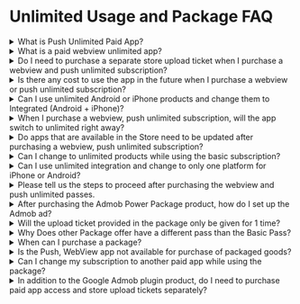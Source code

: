 # Unlimited Usage and Package FAQ

<details>

<summary>What is Push Unlimited Paid App?</summary>

It is a subscription that can only be purchased for apps created exclusively for push, and it is a product that has no time limit.

You don't have to pay a monthly fee to get unlimited access to the app for an unlimited period of time.

</details>

<details>

<summary>What is a paid webview unlimited app?</summary>

It is a subscription that can only be purchased for apps created exclusively for webview, and it is a product that has no time limit.

You don't have to pay a monthly fee to get unlimited access to the app for an unlimited period of time

</details>

<details>

<summary>Do I need to purchase a separate store upload ticket when I purchase a webview and push unlimited subscription?</summary>

Unlimited paid app products for webviews and push-only do not include upload tickets (Play Store, App Store).

You will need to purchase and apply for a Store upload ticket that you want to launch and update on the Play Store, App Store, etc.

We recommend that you purchase unlimited packages that come with upload tickets.

[<mark style="color:blue;">**\[Go to the package purchase page\]**</mark>](https://www.swing2app.com/view/payment\_list\_by\_recommend\_voucher)

</details>

<details>

<summary>Is there any cost to use the app in the future when I purchase a webview or push unlimited subscription?</summary>

Since it is an unlimited product, so you can use it for a lifetime when you purchase a subscription.

There are no additional usage fees to be paid.

However, if the app is updated, the app must be updated by the store, so you may need to purchase additional products such as App Store upload tickets and Play Store upload tickets.

</details>

<details>

<summary>Can I use unlimited Android or iPhone products and change them to Integrated (Android + iPhone)?</summary>

Yes you can.

For example, if you add an iPhone while using \[Push Only Unlimited Android $250]→ you can purchase the \[Push Only Unlimited iPhone $350] product.

If you purchase additional products, they can be used together in an integrated format.

In addition, the App Store upload ticket ( $20) must be purchased separately.

(App Store upload launch agency cost)

However, if you purchase each product separately, it will be more expensive than the integrated type, so if you are going to run Android + iPhone, it will be more expensive to purchase and use the integrated type from the beginning.

</details>

<details>

<summary>When I purchase a webview, push unlimited subscription, will the app switch to unlimited right away?</summary>

The development team will set aside unlimited servers, so even if your payment is complete, you won't be able to switch right away.

The development team will handle it separately within 1-2 hours, and you can use it as an app with an unlimited usage period after you send the notification e-mail.

</details>

<details>

<summary>Do apps that are available in the Store need to be updated after purchasing a webview, push unlimited subscription?</summary>

App updates are essential because you need to set aside unlimited servers.

Therefore, you will need to update the Play Store and the App Store again with an updated version of the app.

A new version of the app must be uploaded to the Store for existing users to receive and use the update, and new users can also use it as an app with push restrictions.

</details>

<details>

<summary>Can I change to unlimited products while using the basic subscription?</summary>

Yes you can.

If you are using the basic subscription, you can change it to unlimited products at the end of the use and purchase it.

However, since partial refunds are not possible for the remaining period of use, it is recommended that you purchase the product after the end of the service period.

(If you don't mind a partial refund, you can buy it right away while you're using it.)

</details>

<details>

<summary>Can I use unlimited integration and change to only one platform for iPhone or Android?</summary>

It is not possible.

Users can make apps invisible by deleting or unpublishing apps from individually released stores.

For example, if you only use the Play Store Android phone, and you stop using the App Store, you can proceed by unloading the app that has been released to the App Store.

We cannot take any action, such as discontinuing the use of the app on the user's phone, and we will not refund it by deducting the cost of the unlimited paid app product price that you do not use.

</details>

<details>

<summary>Please tell us the steps to proceed after purchasing the webview and push unlimited passes.</summary>

1\) After the app is finished creating, please purchase unlimited use for push-only and store upload tickets.

Alternatively, we recommend that you purchase a package that includes all your upload tickets.

2\) When you purchase an unlimited subscription, the development team will set aside unlimited servers and re-create the app in a new version.

(It takes 1-2 hours, and the setting time may be delayed when applying outside of business hours.)

This means that unlimited access will not be used immediately, even if payment is completed.

3\) When the operation is completed, a completion notification e-mail will be sent to the user.

From the time you receive the completion email, you will be able to use the app with an unlimited trial period.

4\) We will send you a list of the store launch method and upload application method through the notification e-mail, so please check the contents and apply for upload.

You can receive an upload request to release your app to the Play Store, App Store, etc.

</details>

<details>

<summary>After purchasing the Admob Power Package product, how do I set up the Admob ad?</summary>

If you select the \[Buy] button on the Admob Power Package product page, you can see the detailed product description and how to set the Admob plug-in ad.

After purchasing the product, you can set up Admob ads directly in the app, and you can also check the manual below to learn more about how to set up ads.

<mark style="color:blue;">**\[How to set up Admob plugin ads]**</mark>

</details>

<details>

<summary>Will the upload ticket provided in the package only be given for 1 time?</summary>

This is a four-time offer, and if you need an update after the initial registration (launch) of the app, you will need to purchase a store-specific upload ticket and re-apply for the upload.

\-App Store upload ticket: $20

\-PlayStore Upload Ticket: $10

\*Play Store does not require you to purchase upload tickets if you do it yourself.

</details>

<details>

<summary>Why Does other Package offer have a different pass than the Basic Pass?</summary>

The services offered are a little different from the four basic products.

You can only have up to 500MB of app capacity, 4 chat rooms, and up to 50 bulletin boards.

Due to the different services provided, please make sure to check the product details before purchasing.

</details>

<details>

<summary>When can I purchase a package?</summary>

Packaged goods can only be purchased from apps built from regular prototypes.

\-If you use a small amount of capacity and need a lot of time to use the app: Recommended product of $330 in a budget package

\-When using large capacity: Large storage package for a $550 product is recommended

\-When operating a profitable app with Admob applied: We recommend the AdMob Power Package for $580.

For an introduction and detailed information on each product, please refer to the pricing policy below.

<mark style="color:blue;">**\[Go see the swing package product]**</mark>

</details>

<details>

<summary>Is the Push, WebView app not available for purchase of packaged goods?</summary>

Yes, apps created with Push, WebView are not available for purchase.

Packaged goods can only be purchased in apps created with generic prototypes - Top, Footer, Slide, Drop-Down List & Box.

</details>

<details>

<summary>Can I change my subscription to another paid app while using the package?</summary>

After the end of the subscription period of the package paid app in use, it can be purchased and applied with another subscription.

During the use of the packaged product, it is not possible to change to another subscription, so please use it after the end of the service period.

</details>

<details>

<summary>In addition to the Google Admob plugin product, do I need to purchase paid app access and store upload tickets separately?</summary>

Yes, this product is a plug-in product that only allows you to set up an admob.

Paid app access and upload agency fees are not included.

\*Admob Power Package product is recommended, which includes all passes, admob and store upload tickets.

In order to launch the Play Store and App Store, you will need to apply for an upload.

\- Play Store upload ticket, app store upload ticket purchase and application

\-The Play Store does not require the purchase of tickets if you can register and update directly, and the App Store can only be done on your behalf.

</details>
